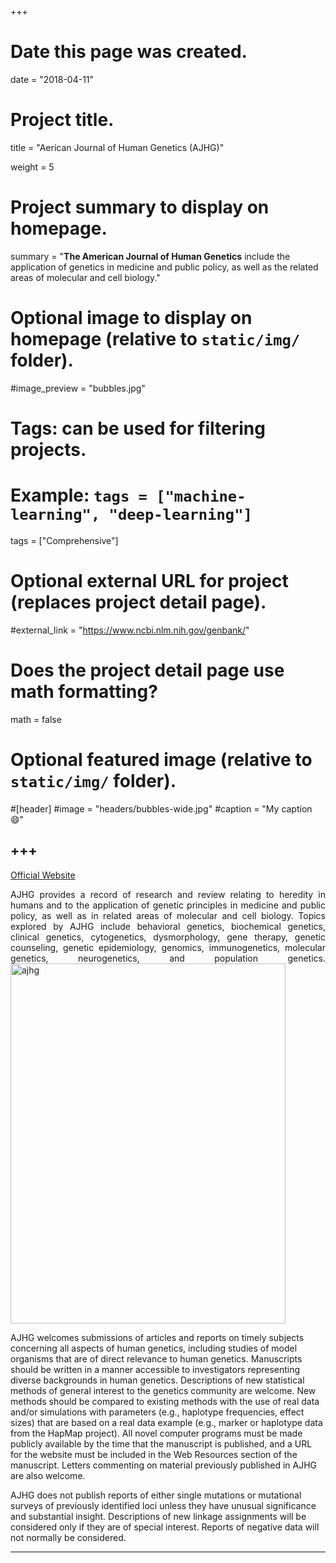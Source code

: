 +++
# Date this page was created.
date = "2018-04-11"

# Project title.
title = "Aerican Journal of Human Genetics (AJHG)"

weight = 5
# Project summary to display on homepage.
summary = "**The American Journal of Human Genetics** include the application of genetics in medicine and public policy, as well as the related areas of molecular and cell biology."

# Optional image to display on homepage (relative to `static/img/` folder).
#image_preview = "bubbles.jpg"

# Tags: can be used for filtering projects.
# Example: `tags = ["machine-learning", "deep-learning"]`
tags = ["Comprehensive"]

# Optional external URL for project (replaces project detail page).
#external_link = "https://www.ncbi.nlm.nih.gov/genbank/"

# Does the project detail page use math formatting?
math = false

# Optional featured image (relative to `static/img/` folder).
#[header]
#image = "headers/bubbles-wide.jpg"
#caption = "My caption :smile:"


+++
---
[Official Website](http://www.cell.com/ajhg/home)

<p align="justify">AJHG provides a record of research and review relating to heredity in humans and to the application of genetic principles in medicine and public policy, as well as in related areas of molecular and cell biology. Topics explored by AJHG include behavioral genetics, biochemical genetics, clinical genetics, cytogenetics, dysmorphology, gene therapy, genetic counseling, genetic epidemiology, genomics, immunogenetics, molecular genetics, neurogenetics, and population genetics.

<img src="/img/journal/com/ajhg3.jpg" width = "440" height = "576" alt="ajhg" align=center />

AJHG welcomes submissions of articles and reports on timely subjects concerning all aspects of human genetics, including studies of model organisms that are of direct relevance to human genetics. Manuscripts should be written in a manner accessible to investigators representing diverse backgrounds in human genetics. Descriptions of new statistical methods of general interest to the genetics community are welcome. New methods should be compared to existing methods with the use of real data and/or simulations with parameters (e.g., haplotype frequencies, effect sizes) that are based on a real data example (e.g., marker or haplotype data from the HapMap project). All novel computer programs must be made publicly available by the time that the manuscript is published, and a URL for the website must be included in the Web Resources section of the manuscript. Letters commenting on material previously published in AJHG are also welcome.

AJHG does not publish reports of either single mutations or mutational surveys of previously identified loci unless they have unusual significance and substantial insight. Descriptions of new linkage assignments will be considered only if they are of special interest. Reports of negative data will not normally be considered.

---